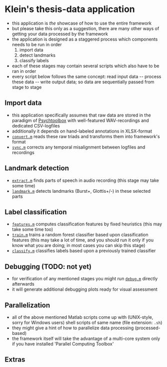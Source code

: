 Klein's thesis-data application
===============================

- this application is *the* showcase of how to use the entire framework
- but please take this only as a suggestion, there are many other ways of getting your data processed by the framework
- the application is designed as a staggered process which components needs to be run in order
  1. import data
  2. detect landmarks
  3. classify labels
- each of these stages may contain several scripts which also have to be ran in order
- every script below follows the same concept: read input data -- process these data -- write output data; so data are sequentially passed from stage to stage

Import data
-----------

- this application specifically assumes that raw data are stored in the paradigm of [Psychtoolbox](http://psychtoolbox.org/) with well-featured WAV-recordings and dedicated CSV-logfiles
- additionally it depends on hand-labeled annotations in XLSX-format
- [`convert.m`](https://github.com/murtex/cdp/blob/maria/apps/klein/convert.m) reads these raw triads and transforms them into framework's format
- [`sync.m`](https://github.com/murtex/cdp/blob/maria/apps/klein/sync.m) corrects any temporal misalignment between logfiles and recordings

Landmark detection
------------------

- [`extract.m`](https://github.com/murtex/cdp/blob/maria/apps/klein/extract.m) finds parts of speech in audio recording (this stage may take some time)
- [`landmark.m`](https://github.com/murtex/cdp/blob/maria/apps/klein/landmark.m) detects landmarks (Burst+, Glottis+/-) in these selected parts

Label classification
--------------------

- [`features.m`](https://github.com/murtex/cdp/blob/maria/apps/klein/features.m) computes classification features by fixed heuristics (this may take some time too)
- [`train.m`](https://github.com/murtex/cdp/blob/maria/apps/klein/train.m) trains a random forest classifier based upon classification features (this may take a lot of time, and you should run it only if you know what you are doing; in most cases you can skip this stage)
- [`classify.m`](https://github.com/murtex/cdp/blob/maria/apps/klein/classify.m) classifies labels based upon a previously trained classifier

Debugging (TODO: not yet)
---------

- for verification of any mentioned stages you might run [`debug.m`](https://github.com/murtex/cdp/blob/maria/apps/klein/debug.m) directly afterwards
- it will generate additional debugging plots ready for visual assessment

Parallelization
---------------

- all of the above mentioned Matlab scripts come up with (UNIX-style, sorry for Windows users) shell scripts of same name (file extension: `.sh`)
- they might give a hint of how to parallelize data processing (processed-based)
- the framework itself will take the advantage of a multi-core system only if you have installed 'Parallel Computing Toolbox'

Extras
------

